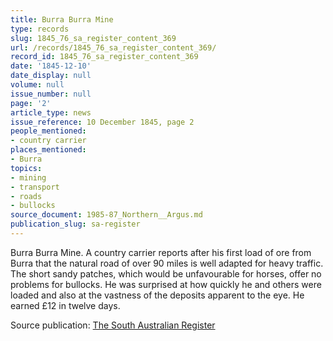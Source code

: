 ```yaml
---
title: Burra Burra Mine
type: records
slug: 1845_76_sa_register_content_369
url: /records/1845_76_sa_register_content_369/
record_id: 1845_76_sa_register_content_369
date: '1845-12-10'
date_display: null
volume: null
issue_number: null
page: '2'
article_type: news
issue_reference: 10 December 1845, page 2
people_mentioned:
- country carrier
places_mentioned:
- Burra
topics:
- mining
- transport
- roads
- bullocks
source_document: 1985-87_Northern__Argus.md
publication_slug: sa-register
---
```


Burra Burra Mine.  A country carrier reports after his first load of ore from Burra that the natural road of over 90 miles is well adapted for heavy traffic.  The short sandy patches, which would be unfavourable for horses, offer no problems for bullocks.  He was surprised at how quickly he and others were loaded and also at the vastness of the deposits apparent to the eye. He earned £12 in twelve days.

Source publication: [The South Australian Register](/publications/sa-register/)
